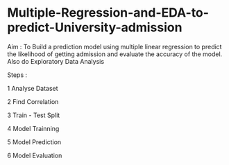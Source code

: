 # Multiple-Regression-and-EDA-to-predict-University-admission

Aim : To Build a prediction model using multiple linear regression to predict the likelihood of getting admission and evaluate the accuracy of the model. Also do Exploratory Data Analysis

Steps :

1 Analyse Dataset

2 Find Correlation

3 Train - Test Split

4 Model Trainning

5 Model Prediction 

6 Model Evaluation 
